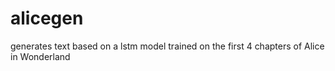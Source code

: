 # alicegen
generates text based on a lstm model trained on the first 4 chapters of Alice in Wonderland
